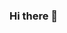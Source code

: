 ### Hi there 👋

<!--
**haiy/haiy** is a ✨ _special_ ✨ repository because its `README.md` (this file) appears on your GitHub profile.

Here are some ideas to get you started:

- 🔭 I’m currently working on an examle ...
- 🌱 I’m currently learning laws ...
- 👯 I’m looking to collaborate on akk
- 🤔 I’m looking for help with ...
- 💬 Ask me about how to fail...
- 📫 How to reach me: guess ...
- 😄 Pronouns: ...
- ⚡ Fun fact: ...
-->
